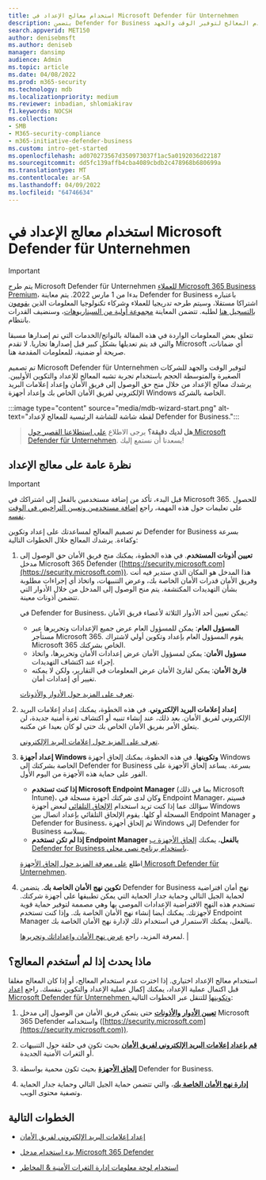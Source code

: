 ```yaml
---
title: استخدام معالج الإعداد في Microsoft Defender für Unternehmen
description: يتضمن Defender for Business عملية إعداد وتكوين تشبه المعالج. استخدم المعالج لتوفير الوقت والجهد.
search.appverid: MET150
author: denisebmsft
ms.author: deniseb
manager: dansimp
audience: Admin
ms.topic: article
ms.date: 04/08/2022
ms.prod: m365-security
ms.technology: mdb
ms.localizationpriority: medium
ms.reviewer: inbadian, shlomiakirav
f1.keywords: NOCSH
ms.collection:
- SMB
- M365-security-compliance
- m365-initiative-defender-business
ms.custom: intro-get-started
ms.openlocfilehash: ad070273567d350973037f1ac5a0192036d22187
ms.sourcegitcommit: dd5fc139affb4cba4089cbdb2c478968b680699a
ms.translationtype: MT
ms.contentlocale: ar-SA
ms.lasthandoff: 04/09/2022
ms.locfileid: "64746634"
---
```

# <a name="use-the-setup-wizard-in-microsoft-defender-for-business"></a>استخدام معالج الإعداد في Microsoft Defender für Unternehmen

> [!IMPORTANT]
> يتم طرح Microsoft Defender für Unternehmen [للعملاء Microsoft 365 Business Premium](../../business-premium/index.md)، بدءا من 1 مارس 2022. يتم معاينة Defender for Business باعتباره اشتراكا مستقلا، وسيتم طرحه تدريجيا للعملاء وشركاء تكنولوجيا المعلومات الذين [يقومون بالتسجيل هنا](https://aka.ms/mdb-preview) لطلبه. تتضمن المعاينة [مجموعة أولية من السيناريوهات](mdb-tutorials.md#try-these-preview-scenarios)، وسنضيف القدرات بانتظام.
> 
> تتعلق بعض المعلومات الواردة في هذه المقالة بالنواتج/الخدمات التي تم إصدارها مسبقا والتي قد يتم تعديلها بشكل كبير قبل إصدارها تجاريا. لا تقدم Microsoft أي ضمانات، صريحة أو ضمنية، للمعلومات المقدمة هنا. 

تم تصميم Microsoft Defender für Unternehmen لتوفير الوقت والجهد للشركات الصغيرة والمتوسطة الحجم باستخدام تجربة تشبه المعالج للإعداد والتكوين الأوليين. يرشدك معالج الإعداد من خلال منح حق الوصول إلى فريق الأمان وإعداد إعلامات البريد الإلكتروني لفريق الأمان الخاص بك وإعداد أجهزة Windows الخاصة بالشركة.

:::image type="content" source="media/mdb-wizard-start.png" alt-text="لقطة شاشة للشاشة الرئيسية للمعالج لإعداد Defender for Business.":::

>
> **هل لديك دقيقة؟**
> يرجى الاطلاع <a href="https://microsoft.qualtrics.com/jfe/form/SV_0JPjTPHGEWTQr4y" target="_blank">على استطلاعنا القصير حول Microsoft Defender für Unternehmen</a>. يسعدنا أن نستمع إليك!
>

## <a name="overview-of-the-setup-wizard"></a>نظرة عامة على معالج الإعداد

> [!IMPORTANT]
> قبل البدء، تأكد من إضافة مستخدمين بالفعل إلى اشتراكك في Microsoft 365. للحصول على تعليمات حول هذه المهمة، راجع [إضافة مستخدمين وتعيين التراخيص في الوقت نفسه](../../admin/add-users/add-users.md).

تم تصميم المعالج لمساعدتك على إعداد وتكوين Defender for Business بسرعة وكفاءة. يرشدك المعالج خلال الخطوات التالية:

1. **تعيين أذونات المستخدم**. في هذه الخطوة، يمكنك منح فريق الأمان حق الوصول إلى مدخل Microsoft 365 Defender ([https://security.microsoft.com](https://security.microsoft.com)). هذا المدخل هو المكان الذي ستدير فيه أنت وفريق الأمان قدرات الأمان الخاصة بك، وعرض التنبيهات، واتخاذ أي إجراءات مطلوبة بشأن التهديدات المكتشفة. يتم منح الوصول إلى المدخل من خلال الأدوار التي تتضمن أذونات معينة.

   في Defender for Business، يمكن تعيين أحد الأدوار الثلاثة لأعضاء فريق الأمان:<br/>
   
      - **المسؤول العام**: يمكن للمسؤول العام عرض جميع الإعدادات وتحريرها عبر مستأجر Microsoft 365. يقوم المسؤول العام بإعداد وتكوين أولي لاشتراك Microsoft 365 الخاص بشركتك. 
      - **مسؤول الأمان**: يمكن لمسؤول الأمان عرض إعدادات الأمان وتحريرها، واتخاذ إجراء عند اكتشاف التهديدات.
      - **قارئ الأمان**: يمكن لقارئ الأمان عرض المعلومات في التقارير، ولكن لا يمكنه تغيير أي إعدادات أمان. 
      
      [تعرف على المزيد حول الأدوار والأذونات](mdb-roles-permissions.md). 

2. **إعداد إعلامات البريد الإلكتروني**. في هذه الخطوة، يمكنك إعداد إعلامات البريد الإلكتروني لفريق الأمان. بعد ذلك، عند إنشاء تنبيه أو اكتشاف ثغرة أمنية جديدة، لن يتعلق الأمر بفريق الأمان الخاص بك حتى لو كان بعيدا عن مكتبه. 

   [تعرف على المزيد حول إعلامات البريد الإلكتروني](mdb-email-notifications.md). 

3. **إعداد أجهزة Windows وتكوينها**. في هذه الخطوة، يمكنك إلحاق أجهزة Windows الخاصة بشركتك إلى Defender for Business بسرعة. يساعد إلحاق الأجهزة على الفور على حماية هذه الأجهزة من اليوم الأول. 

   - **إذا كنت تستخدم Microsoft Endpoint Manager** (بما في ذلك Microsoft Intune)، وكان لدى شركتك أجهزة مسجلة في Endpoint Manager، فسيتم سؤالك عما إذا كنت تريد استخدام [الإلحاق التلقائي](mdb-onboard-devices.md#automatic-onboarding-for-windows-devices-enrolled-in-microsoft-endpoint-manager) لبعض أجهزة Windows المسجلة أو كلها. يقوم الإلحاق التلقائي بإعداد اتصال بين Endpoint Manager و Defender for Business، ثم إلحاق أجهزة Windows إلى Defender for Business بسلاسة. 
   - **إذا لم تكن تستخدم Endpoint Manager بالفعل**، يمكنك [إلحاق الأجهزة ب Defender for Business باستخدام برنامج نصي محلي](mdb-onboard-devices.md#local-script-in-defender-for-business). 
   
   اطلع [على معرفة المزيد حول إلحاق الأجهزة Microsoft Defender für Unternehmen](mdb-onboard-devices.md).
   
4. **تكوين نهج الأمان الخاصة بك**. يتضمن Defender for Business نهج أمان افتراضية لحماية الجيل التالي وحماية جدار الحماية التي يمكن تطبيقها على أجهزة شركتك. تستخدم هذه النهج الافتراضية الإعدادات الموصى بها وهي مصممة لتوفير حماية قوية لأجهزتك. يمكنك أيضا إنشاء نهج الأمان الخاصة بك. وإذا كنت تستخدم Endpoint Manager بالفعل، يمكنك الاستمرار في استخدام ذلك لإدارة نهج الأمان الخاصة بك.

   لمعرفة المزيد، راجع [عرض نهج الأمان وإعداداتك وتحريرها](mdb-configure-security-settings.md). |

## <a name="what-happens-if-i-dont-use-the-wizard"></a>ماذا يحدث إذا لم أستخدم المعالج؟

استخدام معالج الإعداد اختياري. إذا اخترت عدم استخدام المعالج، أو إذا كان المعالج مغلقا قبل اكتمال عملية الإعداد، يمكنك إكمال عملية الإعداد والتكوين بنفسك. راجع [إعداد Microsoft Defender für Unternehmen وتكوينها](mdb-setup-configuration.md) للتنقل عبر الخطوات التالية:

1. **[تعيين الأدوار والأذونات](mdb-roles-permissions.md)** حتى يتمكن فريق الأمان من الوصول إلى مدخل Microsoft 365 Defender واستخدامه ([https://security.microsoft.com](https://security.microsoft.com)).

2. **[قم بإعداد إعلامات البريد الإلكتروني لفريق الأمان](mdb-email-notifications.md)** بحيث تكون في حلقة حول التنبيهات أو الثغرات الأمنية الجديدة.

3. **[إلحاق الأجهزة](mdb-onboard-devices.md)** بحيث تكون محمية بواسطة Defender for Business.

4. **[إدارة نهج الأمان الخاصة بك](mdb-configure-security-settings.md)**، والتي تتضمن حماية الجيل التالي وحماية جدار الحماية وتصفية محتوى الويب.

## <a name="next-steps"></a>الخطوات التالية

- [إعداد إعلامات البريد الإلكتروني لفريق الأمان](mdb-email-notifications.md)

- [بدء استخدام مدخل Microsoft 365 Defender](mdb-get-started.md)

- [استخدام لوحة معلومات إدارة الثغرات الأمنية & المخاطر](mdb-view-tvm-dashboard.md)